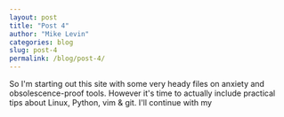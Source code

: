 ```yaml
---
layout: post
title: "Post 4"
author: "Mike Levin"
categories: blog
slug: post-4
permalink: /blog/post-4/
---
```


So I'm starting out this site with some very heady files on anxiety and
obsolescence-proof tools. However it's time to actually include practical tips
about Linux, Python, vim & git. I'll continue with my


























